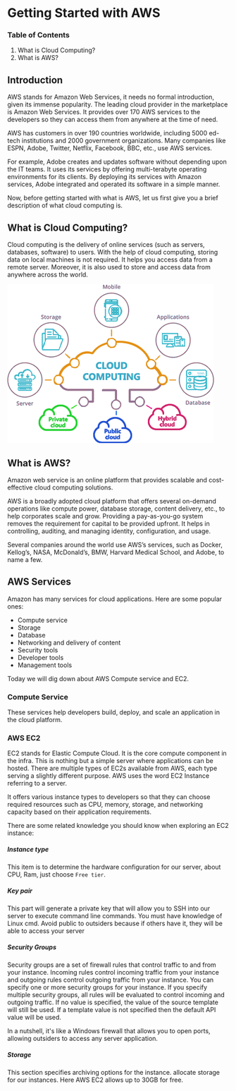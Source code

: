 # Getting Started with AWS

### Table of Contents
1. What is Cloud Computing?
2. What is AWS?

## Introduction
AWS stands for Amazon Web Services, it needs no formal introduction, given its immense popularity. The leading cloud provider in the marketplace is Amazon Web Services. It provides over 170 AWS services to the developers so they can access them from anywhere at the time of need. 

AWS has customers in over 190 countries worldwide, including 5000 ed-tech institutions and 2000 government organizations. Many companies like ESPN, Adobe, Twitter, Netflix, Facebook, BBC, etc., use AWS services. 

For example, Adobe creates and updates software without depending upon the IT teams. It uses its services by offering multi-terabyte operating environments for its clients. By deploying its services with Amazon services, Adobe integrated and operated its software in a simple manner. 

Now, before getting started with what is AWS, let us first give you a brief description of what cloud computing is.

## What is Cloud Computing?
Cloud computing is the delivery of online services (such as servers, databases, software) to users. With the help of cloud computing, storing data on local machines is not required. It helps you access data from a remote server. Moreover, it is also used to store and access data from anywhere across the world.

![Cloud Computing](./images/cloud-computing.png "Cloud Computing")

## What is AWS?
Amazon web service is an online platform that provides scalable and cost-effective cloud computing solutions.

AWS is a broadly adopted cloud platform that offers several on-demand operations like compute power, database storage, content delivery, etc., to help corporates scale and grow. Providing a pay-as-you-go system removes the requirement for capital to be provided upfront. It helps in controlling, auditing, and managing identity, configuration, and usage.

Several companies around the world use AWS’s services, such as Docker, Kellog’s, NASA, McDonald’s, BMW, Harvard Medical School, and Adobe, to name a few.

## AWS Services
Amazon has many services for cloud applications. Here are some popular ones:

- Compute service
- Storage
- Database
- Networking and delivery of content
- Security tools
- Developer tools
- Management tools

Today we will dig down about AWS Compute service and EC2.

### Compute Service
These services help developers build, deploy, and scale an application in the cloud platform.

### AWS EC2
EC2 stands for Elastic Compute Cloud. It is the core compute component in the infra. This is nothing but a simple server where applications can be hosted. There are multiple types of EC2s available from AWS, each type serving a slightly different purpose. AWS uses the word EC2 Instance referring to a server.

It offers various instance types to developers so that they can choose required resources such as CPU, memory, storage, and networking capacity based on their application requirements.

There are some related knowledge you should know when exploring an EC2 instance:

##### Instance type
This item is to determine the hardware configuration for our server, about CPU, Ram, just choose `Free tier`.
##### Key pair
This part will generate a private key that will allow you to SSH into our server to execute command line commands. You must have knowledge of Linux cmd. Avoid public to outsiders because if others have it, they will be able to access your server

##### Security Groups
Security groups are a set of firewall rules that control traffic to and from your instance. Incoming rules control incoming traffic from your instance and outgoing rules control outgoing traffic from your instance. You can specify one or more security groups for your instance. If you specify multiple security groups, all rules will be evaluated to control incoming and outgoing traffic. If no value is specified, the value of the source template will still be used. If a template value is not specified then the default API value will be used.

In a nutshell, it's like a Windows firewall that allows you to open ports, allowing outsiders to access any server application.

##### Storage
This section specifies archiving options for the instance. allocate storage for our instances. Here AWS EC2 allows up to 30GB for free.
